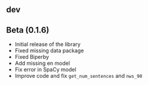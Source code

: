 ## dev

## Beta (0.1.6)

- Initial release of the library
- Fixed missing data package
- Fixed Biperby
- Add missing en model
- Fix error in SpaCy model
- Improve code and fix `get_num_sentences` and `nws_90`
